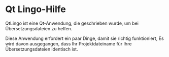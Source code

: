 # Qt Lingo-Hilfe

QtLingo ist eine Qt-Anwendung, die geschrieben wurde, um bei Übersetzungsdateien zu helfen.

Diese Anwendung erfordert ein paar Dinge, damit sie richtig funktioniert,
Es wird davon ausgegangen, dass Ihr Projektdateiname für Ihre Übersetzungsdateien identisch ist.